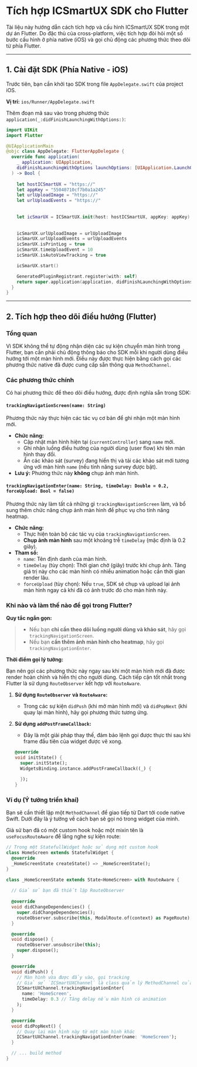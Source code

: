 # Tích hợp ICSmartUX SDK cho Flutter

Tài liệu này hướng dẫn cách tích hợp và cấu hình ICSmartUX SDK trong một dự án Flutter. Do đặc thù của cross-platform, việc tích hợp đòi hỏi một số bước cấu hình ở phía native (iOS) và gọi chủ động các phương thức theo dõi từ phía Flutter.

---

## 1. Cài đặt SDK (Phía Native - iOS)

Trước tiên, bạn cần khởi tạo SDK trong file `AppDelegate.swift` của project iOS.

**Vị trí:** `ios/Runner/AppDelegate.swift`

Thêm đoạn mã sau vào trong phương thức `application(_:didFinishLaunchingWithOptions:)`:

```swift
import UIKit
import Flutter

@UIApplicationMain
@objc class AppDelegate: FlutterAppDelegate {
  override func application(
    _ application: UIApplication,
    didFinishLaunchingWithOptions launchOptions: [UIApplication.LaunchOptionsKey: Any]?
  ) -> Bool {
    
    let hostICSmartUX = "https://"
    let appKey = "55040710cf7b0a1a245"
    let urlUploadImage = "https://" 
    let urlUploadEvents = "https://"
    
  
    let icSmarUX = ICSmartUX.init(host: hostICSmartUX, appKey: appKey)
    
  
    icSmarUX.urlUploadImage = urlUploadImage
    icSmarUX.urlUploadEvents = urlUploadEvents
    icSmarUX.isPrintLog = true 
    icSmarUX.timeUploadEvent = 10 
    icSmarUX.isAutoViewTracking = true

    icSmarUX.start()

    GeneratedPluginRegistrant.register(with: self)
    return super.application(application, didFinishLaunchingWithOptions: launchOptions)
  }
}
```

---

## 2. Tích hợp theo dõi điều hướng (Flutter)

### Tổng quan

Vì SDK không thể tự động nhận diện các sự kiện chuyển màn hình trong Flutter, bạn cần phải chủ động thông báo cho SDK mỗi khi người dùng điều hướng tới một màn hình mới. Điều này được thực hiện bằng cách gọi các phương thức native đã được cung cấp sẵn thông qua `MethodChannel`.

### Các phương thức chính

Có hai phương thức để theo dõi điều hướng, được định nghĩa sẵn trong SDK:

#### `trackingNavigationScreen(name: String)`

Phương thức này thực hiện các tác vụ cơ bản để ghi nhận một màn hình mới.

* **Chức năng:**
    * Cập nhật màn hình hiện tại (`currentController`) sang `name` mới.
    * Ghi nhận luồng điều hướng của người dùng (user flow) khi tên màn hình thay đổi.
    * Ẩn các khảo sát (survey) đang hiển thị và tải các khảo sát mới tương ứng với màn hình `name` (nếu tính năng survey được bật).
* **Lưu ý:** Phương thức này **không** chụp ảnh màn hình.

#### `trackingNavigationEnter(name: String, timeDelay: Double = 0.2, forceUpload: Bool = false)`

Phương thức này làm tất cả những gì `trackingNavigationScreen` làm, và bổ sung thêm chức năng chụp ảnh màn hình để phục vụ cho tính năng heatmap.

* **Chức năng:**
    * Thực hiện toàn bộ các tác vụ của `trackingNavigationScreen`.
    * **Chụp ảnh màn hình** sau một khoảng trễ `timeDelay` (mặc định là 0.2 giây).
* **Tham số:**
    * `name`: Tên định danh của màn hình.
    * `timeDelay` (tùy chọn): Thời gian chờ (giây) trước khi chụp ảnh. Tăng giá trị này cho các màn hình có nhiều animation hoặc cần thời gian render lâu.
    * `forceUpload` (tùy chọn): Nếu `true`, SDK sẽ chụp và upload lại ảnh màn hình ngay cả khi đã có ảnh trước đó cho màn hình này.

### Khi nào và làm thế nào để gọi trong Flutter?

**Quy tắc ngắn gọn:**

> * Nếu bạn **chỉ cần theo dõi luồng người dùng và khảo sát**, hãy gọi `trackingNavigationScreen`.
> * Nếu bạn **cần thêm ảnh màn hình cho heatmap**, hãy gọi `trackingNavigationEnter`.

**Thời điểm gọi lý tưởng:**

Bạn nên gọi các phương thức này ngay sau khi một màn hình mới đã được render hoàn chỉnh và hiển thị cho người dùng. Cách tiếp cận tốt nhất trong Flutter là sử dụng `RouteObserver` kết hợp với `RouteAware`.

1.  **Sử dụng `RouteObserver` và `RouteAware`:**
    * Trong các sự kiện `didPush` (khi mở màn hình mới) và `didPopNext` (khi quay lại màn hình), hãy gọi phương thức tương ứng.
2.  **Sử dụng `addPostFrameCallback`:**
    * Đây là một giải pháp thay thế, đảm bảo lệnh gọi được thực thi sau khi frame đầu tiên của widget được vẽ xong.

    ```dart
    @override
    void initState() {
      super.initState();
      WidgetsBinding.instance.addPostFrameCallback((_) {
       
      });
    }
    ```

### Ví dụ (Ý tưởng triển khai)

Bạn sẽ cần thiết lập một `MethodChannel` để giao tiếp từ Dart tới code native Swift. Dưới đây là ý tưởng về cách bạn sẽ gọi nó trong widget của mình.

Giả sử bạn đã có một custom hook hoặc một mixin tên là `useFocusRouteAware` để lắng nghe sự kiện route:

```dart
// Trong một StatefullWidget hoặc sử dụng một custom hook
class HomeScreen extends StatefulWidget {
  @override
  _HomeScreenState createState() => _HomeScreenState();
}

class _HomeScreenState extends State<HomeScreen> with RouteAware {
  
  // Giả sử bạn đã thiết lập RouteObserver
  
  @override
  void didChangeDependencies() {
    super.didChangeDependencies();
    routeObserver.subscribe(this, ModalRoute.of(context) as PageRoute);
  }

  @override
  void dispose() {
    routeObserver.unsubscribe(this);
    super.dispose();
  }

  @override
  void didPush() {
    // Màn hình vừa được đẩy vào, gọi tracking
    // Giả sử `ICSmartUXChannel` là class quản lý MethodChannel của bạn
    ICSmartUXChannel.trackingNavigationEnter(
      name: 'HomeScreen', 
      timeDelay: 0.3 // Tăng delay nếu màn hình có animation
    );
  }

  @override
  void didPopNext() {
    // Quay lại màn hình này từ một màn hình khác
    ICSmartUXChannel.trackingNavigationEnter(name: 'HomeScreen');
  }

  // ... build method
}
